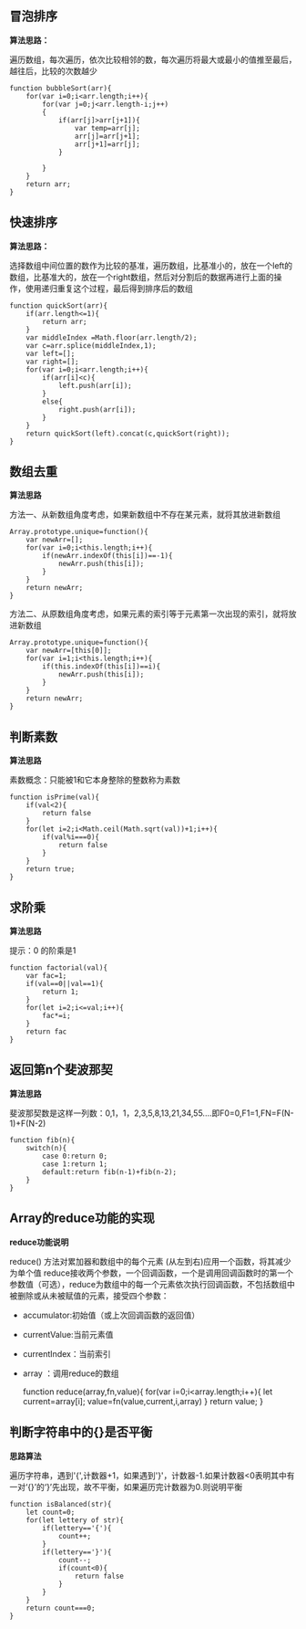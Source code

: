 ## 冒泡排序 ##
**算法思路：**

遍历数组，每次遍历，依次比较相邻的数，每次遍历将最大或最小的值推至最后，越往后，比较的次数越少

    function bubbleSort(arr){
		for(var i=0;i<arr.length;i++){
			for(var j=0;j<arr.length-i;j++)
			{
				if(arr[j]>arr[j+1]){
					var temp=arr[j];
					arr[j]=arr[j+1];
					arr[j+1]=arr[j];
				}
			
			}
		}
		return arr;
	}	

## 快速排序 ##
**算法思路：**

选择数组中间位置的数作为比较的基准，遍历数组，比基准小的，放在一个left的数组，比基准大的，放在一个right数组，然后对分割后的数据再进行上面的操作，使用递归重复这个过程，最后得到排序后的数组

	function quickSort(arr){
	    if(arr.length<=1){
	        return arr;
	    }
	    var middleIndex =Math.floor(arr.length/2);
	    var c=arr.splice(middleIndex,1);
	    var left=[];
	    var right=[];
	    for(var i=0;i<arr.length;i++){
	        if(arr[i]<c){
	            left.push(arr[i]);
	        }
	        else{
	            right.push(arr[i]);
	        }
	    }
    	return quickSort(left).concat(c,quickSort(right));
	} 


## 数组去重 ##
**算法思路**

方法一、从新数组角度考虑，如果新数组中不存在某元素，就将其放进新数组  

    Array.prototype.unique=function(){
		var newArr=[];
		for(var i=0;i<this.length;i++){
			if(newArr.indexOf(this[i])==-1){
				newArr.push(this[i]);
			}
		}
		return newArr;
	}

方法二、从原数组角度考虑，如果元素的索引等于元素第一次出现的索引，就将放进新数组

	Array.prototype.unique=function(){
		var newArr=[this[0]];
		for(var i=1;i<this.length;i++){
			if(this.indexOf(this[i])==i){
				newArr.push(this[i]);
			}
		}
		return newArr;
	} 


## 判断素数 ##
**算法思路**

素数概念：只能被1和它本身整除的整数称为素数

    function isPrime(val){
		if(val<2){
			return false
		}
		for(let i=2;i<Math.ceil(Math.sqrt(val))+1;i++){
			if(val%i===0){
				return false
			}
		}
		return true;
	}

## 求阶乘  ##
**算法思路**

提示：0 的阶乘是1

    function factorial(val){
		var fac=1;
		if(val==0||val==1){
			return 1;
		}
		for(let i=2;i<=val;i++){
			fac*=i;
		}
		return fac
	}


## 返回第n个斐波那契 ##
**算法思路**

斐波那契数是这样一列数：0,1，1，2,3,5,8,13,21,34,55....即F0=0,F1=1,FN=F(N-1)+F(N-2)

	function fib(n){
		switch(n){
			case 0:return 0;
			case 1:return 1;
			default:return fib(n-1)+fib(n-2);
		}
	}

## Array的reduce功能的实现 ##
**reduce功能说明**

reduce() 方法对累加器和数组中的每个元素 (从左到右)应用一个函数，将其减少为单个值
reduce接收两个参数，一个回调函数，一个是调用回调函数时的第一个参数值（可选），reduce为数组中的每一个元素依次执行回调函数，不包括数组中被删除或从未被赋值的元素，接受四个参数： 
 
- accumulator:初始值（或上次回调函数的返回值）  
- currentValue:当前元素值  
- currentIndex：当前索引  
- array ：调用reduce的数组  

    function reduce(array,fn,value){
		for(var i=0;i<array.length;i++){
			let current=array[i];
			value=fn(value,current,i,array)
		}
		return value;
	}

## 判断字符串中的{}是否平衡 ##
**思路算法**  

遍历字符串，遇到'{',计数器+1，如果遇到'}'，计数器-1.如果计数器<0表明其中有一对‘{}’的‘}’先出现，故不平衡，如果遍历完计数器为0.则说明平衡  

    function isBalanced(str){
		let count=0;
		for(let lettery of str){
			if(lettery=='{'){
				count++;
			}
			if(lettery=='}'){
				count--;
				if(count<0){
					return false
				}
			}
		}
		return count===0;
	}

